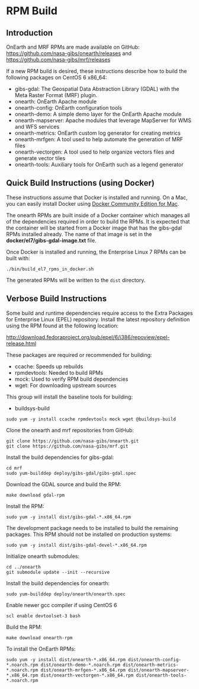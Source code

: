 # RPM Build

## Introduction

OnEarth and MRF RPMs are made available on GitHub: https://github.com/nasa-gibs/onearth/releases and https://github.com/nasa-gibs/mrf/releases

If a new RPM build is desired, these instructions describe how to build the following packages on CentOS 6 x86_64:

* gibs-gdal: The Geospatial Data Abstraction Library (GDAL) with the Meta Raster Format (MRF) plugin.
* onearth: OnEarth Apache module
* onearth-config: OnEarth configuration tools
* onearth-demo: A simple demo layer for the OnEarth Apache module
* onearth-mapserver: Apache modules that leverage MapServer for WMS and WFS services
* onearth-metrics: OnEarth custom log generator for creating metrics
* onearth-mrfgen: A tool used to help automate the generation of MRF files
* onearth-vectorgen: A tool used to help organize vectors files and generate vector tiles
* onearth-tools: Auxiliary tools for OnEarth such as a legend generator

## Quick Build Instructions (using Docker)

These instructions assume that Docker is installed and running.  On a Mac, you
can easily install Docker using [Docker Community Edition for Mac](https://store.docker.com/editions/community/docker-ce-desktop-mac).

The onearth RPMs are built inside of a Docker container which manages all of the
dependencies required in order to build the RPMs.  It is expected that the container
will be started from a Docker image that has the gibs-gdal RPMs installed already.
The name of that image is set in the **docker/el7/gibs-gdal-image.txt** file.

Once Docker is installed and running, the Enterprise Linux 7 RPMs can be built with:

```
./bin/build_el7_rpms_in_docker.sh
```

The generated RPMs will be written to the `dist` directory.

## Verbose Build Instructions

Some build and runtime dependencies require access to the Extra Packages for Enterprise Linux (EPEL) repository. Install the latest repository definition using the RPM found at the following location:

http://download.fedoraproject.org/pub/epel/6/i386/repoview/epel-release.html

These packages are required or recommended for building:

* ccache: Speeds up rebuilds
* rpmdevtools: Needed to build RPMs
* mock: Used to verify RPM build dependencies
* wget: For downloading upstream sources

This group will install the baseline tools for building:

* buildsys-build

```Shell
sudo yum -y install ccache rpmdevtools mock wget @buildsys-build
```

Clone the onearth and mrf repositories from GitHub:

```Shell
git clone https://github.com/nasa-gibs/onearth.git
git clone https://github.com/nasa-gibs/mrf.git
```

Install the build dependencies for gibs-gdal:

```Shell
cd mrf
sudo yum-builddep deploy/gibs-gdal/gibs-gdal.spec
```

Download the GDAL source and build the RPM:

```Shell
make download gdal-rpm
```

Install the RPM:

```Shell
sudo yum -y install dist/gibs-gdal-*.x86_64.rpm
```

The development package needs to be installed to build the remaining packages. This RPM should not be installed on production systems:

```Shell
sudo yum -y install dist/gibs-gdal-devel-*.x86_64.rpm
```

Initialize onearth submodules:

```Shell
cd ../onearth
git submodule update --init --recursive
```

Install the build dependencies for onearth:

```Shell
sudo yum-builddep deploy/onearth/onearth.spec
```

Enable newer gcc compiler if using CentOS 6

```Shell
scl enable devtoolset-3 bash
```

Build the RPM:

```Shell
make download onearth-rpm
```

To install the OnEarth RPMs:

```Shell
sudo yum -y install dist/onearth-*.x86_64.rpm dist/onearth-config-*.noarch.rpm dist/onearth-demo-*.noarch.rpm dist/onearth-metrics-*.noarch.rpm dist/onearth-mrfgen-*.x86_64.rpm dist/onearth-mapserver-*.x86_64.rpm dist/onearth-vectorgen-*.x86_64.rpm dist/onearth-tools-*.noarch.rpm
```
